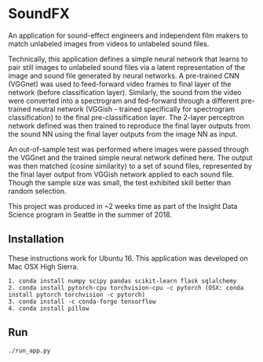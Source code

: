 # SoundFX

An application for sound-effect engineers and independent film makers to match unlabeled images from videos to unlabeled sound files. 

Technically, this application defines a simple neural network that learns to pair still images to unlabeled sound files via a latent representation of the image and sound file generated by neural networks. 
A pre-trained CNN (VGGnet) was used to feed-forward video frames to final layer of the network (before classification layer). Similarly, the sound from the video
were converted into a spectrogram and fed-forward through a different pre-trained neutral network (VGGish - trained specifically for spectrogram classification) to the final pre-classification layer. The 2-layer perceptron network defined was then trained to reproduce the final layer outputs from the sound NN using the final layer outputs from the image NN as input.

An out-of-sample test was performed where images were passed through the VGGnet and the trained simple neural network defined here. The output was then matched (cosine similarity) to a set of sound files, represented by the final layer output from VGGish network applied to each sound file. Though the sample size was small, the test exhibited skill better than random selection. 

This project was produced in ~2 weeks time as part of the Insight Data Science program in Seattle in the summer of 2018.

## Installation
These instructions work for Ubuntu 16. This application was developed on Mac OSX High Sierra.

```
1. conda install numpy scipy pandas scikit-learn flask sqlalchemy
2. conda install pytorch-cpu torchvision-cpu -c pytorch (OSX: conda install pytorch torchvision -c pytorch)
3. conda install -c conda-forge tensorflow
4. conda install pillow
```

## Run

```
./run_app.py
```



